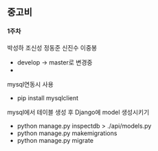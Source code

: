 ## 중고비

#### 1주차

박성하 조신성 정동준 신진수 이중봉

- develop -> master로 변경중
- 

mysql연동시 사용
- pip install mysqlclient


mysql에서 테이블 생성 후 Django에 model 생성시키기
- python manage.py inspectdb > ./api/models.py
- python manage.py makemigrations
- python manage.py migrate